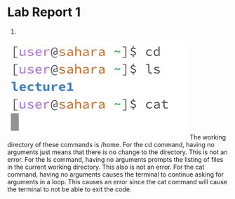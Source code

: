 # Lab Report 1

1. 
![Image](CSE15L-Lab1-Q1.png)
The working directory of these commands is /home.
For the cd command, having no arguments just means that there is no change to the directory. This is not an error.
For the ls command, having no arguments prompts the listing of files in the current working directory. This also is not an error.
For the cat command, having no arguments causes the terminal to continue asking for arguments in a loop. This causes an error since the cat command will cause the terminal to not be able to exit the code.

